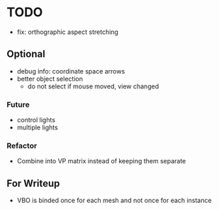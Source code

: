 # TODO

* fix: orthographic aspect stretching

## Optional

* debug info: coordinate space arrows
* better object selection
  * do not select if mouse moved, view changed
  
### Future

* control lights
* multiple lights

### Refactor

* Combine into VP matrix instead of keeping them separate

## For Writeup

* VBO is binded once for each mesh and not once for each instance